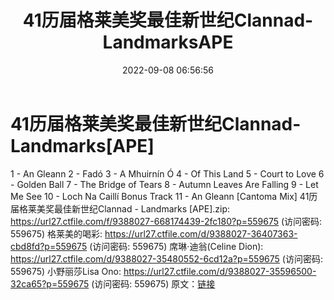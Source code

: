 ﻿---
title: 41历届格莱美奖最佳新世纪Clannad-LandmarksAPE
date: 2022-09-08 06:56:56
categories: 古典音乐、新世纪、纯音雅乐
tags: 纯音雅乐
---
# 41历届格莱美奖最佳新世纪Clannad-Landmarks[APE]

1 - An Gleann
2 - Fadó
3 - A Mhuirnín Ó
4 - Of This Land
5 - Court to Love
6 - Golden Ball
7 - The Bridge of Tears
8 - Autumn Leaves Are Falling
9 - Let Me See
10 - Loch Na Caillí
Bonus Track
11 - An Gleann [Cantoma Mix]
41历届格莱美奖最佳新世纪Clannad - Landmarks [APE].zip: https://url27.ctfile.com/f/9388027-668174439-2fc180?p=559675
(访问密码: 559675)
格莱美的喝彩: https://url27.ctfile.com/d/9388027-36407363-cbd8fd?p=559675
(访问密码: 559675)
席琳·迪翁(Celine Dion): https://url27.ctfile.com/d/9388027-35480552-6cd12a?p=559675
(访问密码: 559675)
小野丽莎Lisa Ono: https://url27.ctfile.com/d/9388027-35596500-32ca65?p=559675
(访问密码: 559675)
原文：[链接](https://blog.sina.com.cn/s/blog_1647c7e7601030zau.html)